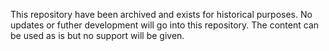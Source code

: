 This repository have been archived and exists for historical purposes. 
No updates or futher development will go into this repository. The content can be used as is but no support will be given. 

